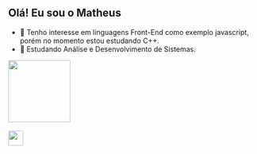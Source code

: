 
## Olá! Eu sou o Matheus 
- 👀 Tenho interesse em linguagens Front-End como exemplo javascript, porém no momento estou estudando C++.
- 🌱 Estudando Análise e Desenvolvimento de Sistemas.
<div>
    <img height="125em" src="https://github-readme-stats.vercel.app/api/top-langs/?username=yTheuZn&layout=compact)](https://github.com/anuraghazra/github-readme-stats"/>
</div>
 
<div style="display: inline_block"><br>
  <img aling="center" height="30" src="https://cdn.jsdelivr.net/gh/devicons/devicon/icons/nodejs/nodejs-original.svg" />
</div>


